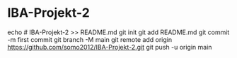 # IBA-Projekt-2
echo # IBA-Projekt-2 >> README.md
git init
git add README.md
git commit -m first commit
git branch -M main
git remote add origin https://github.com/somo2012/IBA-Projekt-2.git
git push -u origin main
